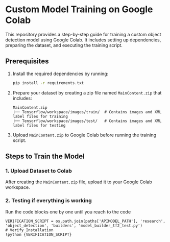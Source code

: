 # Custom Model Training on Google Colab

This repository provides a step-by-step guide for training a custom object detection model using Google Colab. It includes setting up dependencies, preparing the dataset, and executing the training script.

## Prerequisites

1. Install the required dependencies by running:
   ```bash
   pip install -r requirements.txt
   ```
2. Prepare your dataset by creating a zip file named `MainContent.zip` that includes:
   ```
   MainContent.zip
   ├── Tensorflow/workspace/images/train/  # Contains images and XML label files for training
   ├── Tensorflow/workspace/images/test/   # Contains images and XML label files for testing
   ```
3. Upload `MainContent.zip` to Google Colab before running the training script.

## Steps to Train the Model

### 1. Upload Dataset to Colab
After creating the `MainContent.zip` file, upload it to your Google Colab workspace.

### 2. Testing if everything is working
Run the code blocks one by one until you reach to the code 

    VERIFICATION_SCRIPT = os.path.join(paths['APIMODEL_PATH'], 'research', 'object_detection', 'builders', 'model_builder_tf2_test.py')
    # Verify Installation
    !python {VERIFICATION_SCRIPT}
